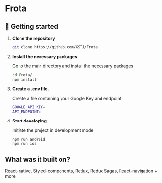 # Frota

## 🚀 Getting started

1.  **Clone the repository**

    ```sh
    git clone https://github.com/GSTJ/Frota
    ```

2.  **Install the necessary packages.**

    Go to the main directory and install the necessary packages

    ```sh
    cd Frota/
    npm install
    ```
 
2.  **Create a .env file.**

    Create a file containing your Google Key and endpoint

    ```sh
    GOOGLE_API_KEY=
    API_ENDPOINT=
    ```

3.  **Start developing.**

    Initiate the project in development mode

    ```sh
    npm run android
    npm run ios
    ```


## What was it built on?

React-native, Styled-components, Redux, Redux Sagas, React-navigation + more

